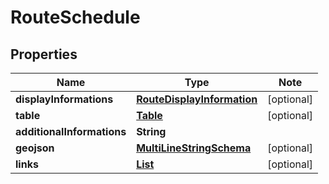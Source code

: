 # RouteSchedule

## Properties

Name | Type | Note
---- | ---- | ----
**displayInformations** | [**RouteDisplayInformation**](RouteDisplayInformation.md) | [optional] 
**table** | [**Table**](Table.md) | [optional] 
**additionalInformations** | **String** | 
**geojson** | [**MultiLineStringSchema**](MultiLineStringSchema.md) | [optional] 
**links** | [**List<LinkSchema>**](LinkSchema.md) | [optional] 

